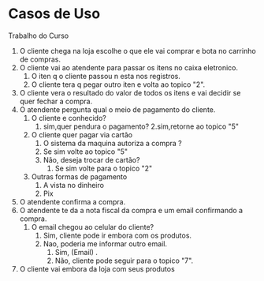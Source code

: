 # Casos de Uso
 Trabalho do Curso

1. O cliente chega na loja escolhe o que ele vai comprar e bota no carrinho de compras.
2. O cliente vai ao atendente para passar os itens no caixa eletronico.
   1. O iten q o cliente passou n esta nos registros.
   2. O cliente tera q pegar outro iten e volta ao topico "2".
3. O cliente vera o resultado do valor de todos os itens e vai decidir se quer fechar a compra.
4. O atendente pergunta qual o meio de pagamento do cliente.
   1. O cliente e conhecido?
      1. sim,quer pendura o pagamento?
      2.sim,retorne ao topico "5"
   2. O cliente quer pagar via cartão
      1. O sistema da maquina autoriza a compra ?
      2. Se sim volte ao topico "5"
      3. Não, deseja trocar de cartão?
         1. Se sim volte para o topico "2"
   3. Outras formas de pagamento 
         1. A vista no dinheiro
         2. Pix               
5. O atendente confirma a compra.
6. O atendente te da a nota fiscal da compra e um email confirmando a compra.
   1. O email chegou ao celular do cliente?
      1. Sim, cliente pode ir embora com os produtos.
      2. Nao, poderia me informar outro email.
         1. Sim, (Email) .
         2. Não, cliente pode seguir para o topico "7".
7. O cliente vai embora da loja com seus produtos
